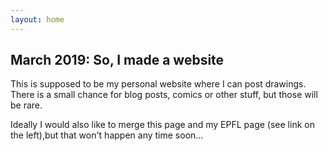 ```yaml
---
layout: home
---
```


## March 2019: So, I made a website

This is supposed to be my personal website where I can post drawings.
There is a small chance for blog posts, comics or other stuff, 
but those will be rare.

Ideally I would also like to merge this page and my EPFL page (see link on the left),but that won't happen any time soon...
